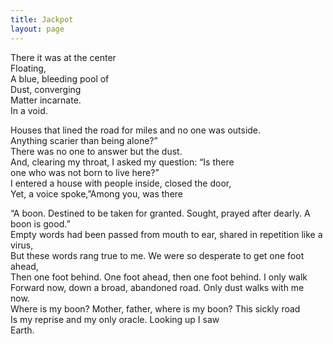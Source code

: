 ```yaml
---
title: Jackpot
layout: page
---
```





There it was at the center  
Floating,  
A blue, bleeding pool of  
Dust, converging  
Matter incarnate.  
In a void.  

Houses that lined the road for miles and no one was outside.  
Anything scarier than being alone?”  
There was no one to answer but the dust.  
And, clearing my throat, I asked my question: “Is there  
one who was not born to live here?”  
I entered a house with people inside, closed the door,  
Yet, a voice spoke,”Among you, was there  

“A boon. Destined to be taken for granted. Sought, prayed after dearly. A boon is good.”  
Empty words had been passed from mouth to ear, shared in repetition like a virus,  
But these words rang true to me. We were so desperate to get one foot ahead,  
Then one foot behind. One foot ahead, then one foot behind. I only walk  
Forward now, down a broad, abandoned road. Only dust walks with me now.  
Where is my boon? Mother, father, where is my boon? This sickly road  
Is my reprise and my only oracle. Looking up I saw  
Earth.  

